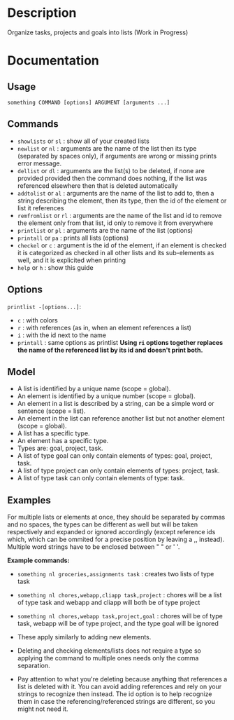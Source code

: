 # Description
Organize tasks, projects and goals into lists
(Work in Progress)

# Documentation
## Usage
`something COMMAND [options] ARGUMENT [arguments ...]`

## Commands
- `showlists` or `sl` : show all of your created lists
- `newlist` or `nl` : arguments are the name of the list then its type (separated by spaces only), if arguments are wrong or missing prints error message.
- `dellist` or `dl` : arguments are the list(s) to be deleted, if none are provided provided then the command does nothing, if the list was referenced elsewhere then that is deleted automatically
- `addtolist` or `al` : arguments are the name of the list to add to, then a string describing the element, then its type, then the id of the element or list it references
- `remfromlist` or `rl` : arguments are the name of the list and id to remove the element only from that list, id only to remove it from everywhere
- `printlist` or `pl` : arguments are the name of the list (options)
- `printall` or `pa` : prints all lists (options)
- `checkel` or `c` : argument is the id of the element, if an element is checked it is categorized as checked in all other lists and its sub-elements as well, and it is explicited when printing
- `help` or `h` : show this guide

## Options
`printlist -[options...]`:
- `c` : with colors
- `r` : with references (as in, when an element references a list)
- `i` : with the id next to the name
- `printall` : same options as printlist
**Using `ri` options together replaces the name of the referenced list by its id and doesn't print both.**

## Model
- A list is identified by a unique name (scope = global).
- An element is identified by a unique number (scope = global).
- An element in a list is described by a string, can be a simple word or sentence (scope = list).
- An element in the list can reference another list but not another element (scope = global).
- A list has a specific type.
- An element has a specific type.
- Types are: goal, project, task.
- A list of type goal can only contain elements of types: goal, project, task.
- A list of type project can only contain elements of types: project, task.
- A list of type task can only contain elements of type: task.

## Examples
For multiple lists or elements at once, they should be separated by commas and no spaces, the types can be different as well but will be taken respectively and expanded or ignored accordingly (except reference ids which, which can be ommited for a precise position by leaving a ,, instead). Multiple word strings have to be enclosed between " " or ' '.

**Example commands:**
- `something nl groceries,assignments task` : creates two lists of type task
- `something nl chores,webapp,cliapp task,project` : chores will be a list of type task and webapp and cliapp will both be of type project
- `something nl chores,webapp task,project,goal`  : chores will be of type task, webapp will be of type project, and the type goal will be ignored

- These apply similarly to adding new elements.
- Deleting and checking elements/lists does not require a type so applying the command to multiple ones needs only the comma separation.
- Pay attention to what you're deleting because anything that references a list is deleted with it. You can avoid adding references and rely on your strings to recognize then instead. The id option is to help recognize them in case the referencing/referenced strings are different, so you might not need it.
